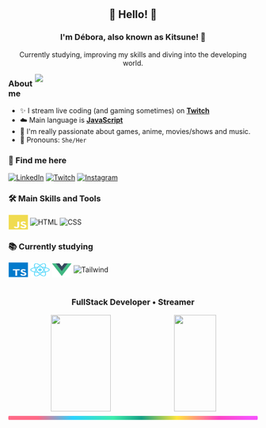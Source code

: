 <div align="center">
  
## 🩷 Hello! 🩷

### I'm Débora, also known as Kitsune! 🦊

Currently studying, improving my skills and diving into the developing world.

<img src="https://c.tenor.com/rJxGy9CYwHoAAAAd/tenor.gif" width="450px" align="right" />

</div>

### About me
- ✨ I stream live coding (and gaming sometimes) on [**Twitch**](https://www.twitch.tv/kitsunecozy)
- ☁️ Main language is [**JavaScript**](https://developer.mozilla.org/en-US/docs/Web/JavaScript)
- 🤍 I'm really passionate about games, anime, movies/shows and music.
- 🌸 Pronouns: `She/Her`

### 🔗 Find me here
[![LinkedIn](https://img.shields.io/badge/LinkedIn-FFF?style=for-the-badge&logo=linkedin&logoColor=FF7CA7)](www.linkedin.com/in/dlb-deboralima)
[![Twitch](https://img.shields.io/badge/Twitch-FFF?style=for-the-badge&logo=Twitch&logoColor=FF7CA7)](https://twitch.tv/kitsunecozy)
[![Instagram](https://img.shields.io/badge/Instagram-FFF?style=for-the-badge&logo=Instagram&logoColor=FF7CA7)](https://instagram.com/kitsunecozy)

### 🛠️ Main Skills and Tools
<div style="display: inline_block">
  <img align="center" alt="JavaScript" height="30" width="40" src="https://raw.githubusercontent.com/devicons/devicon/master/icons/javascript/javascript-plain.svg">
  <img align="center" alt="HTML" height="30" width="40" src="https://cdn.jsdelivr.net/gh/devicons/devicon/icons/html5/html5-original.svg">
  <img align="center" alt="CSS" height="30" width="40" src="https://cdn.jsdelivr.net/gh/devicons/devicon/icons/css3/css3-original.svg">
</div>

### 📚 Currently studying
<div style="display: inline_block">
  <img align="center" alt="TypeScript" height="30" width="40" src="https://raw.githubusercontent.com/devicons/devicon/master/icons/typescript/typescript-plain.svg">
  <img align="center" alt="React" height="30" width="40" src="https://raw.githubusercontent.com/devicons/devicon/master/icons/react/react-original.svg">
  <img align="center" alt="Vue" height="30" width="40" src="https://raw.githubusercontent.com/devicons/devicon/master/icons/vuejs/vuejs-original.svg">
  <img align="center" alt="Tailwind" height="30" width="40" src="https://www.vectorlogo.zone/logos/tailwindcss/tailwindcss-icon.svg">
</div>

<br/>

<h3 align="center">
  FullStack Developer • Streamer
</h3>

<div align='center'>

<div align="center">  
  
  <img width="49%" height="195px" src="https://github-readme-stats.vercel.app/api?username=kitsunecozy&show_icons=true&count_private=true&title_color=FF7CA7&icon_color=FF7CA7&text_color=c9d1d9&bg_color=0d1117&border_color=fff0" /> 
  
  <img width="41%" height="195px" src="https://github-readme-stats.vercel.app/api/top-langs/?username=kitsunecozy&layout=compact&title_color=FF7CA7&text_color=fff&bg_color=0d1117&border_color=fff0" />
  
</div>

</div>

<img src="./assets/lineBar.png" width="100%" height="8px"/>
